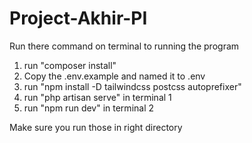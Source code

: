 # Project-Akhir-PI
Run there command on terminal to running the program
1. run "composer install"
2. Copy the .env.example and named it to .env
3. run "npm install -D tailwindcss postcss autoprefixer"
4. run "php artisan serve" in terminal 1
5. run "npm run dev" in terminal 2

Make sure you run those in right directory

